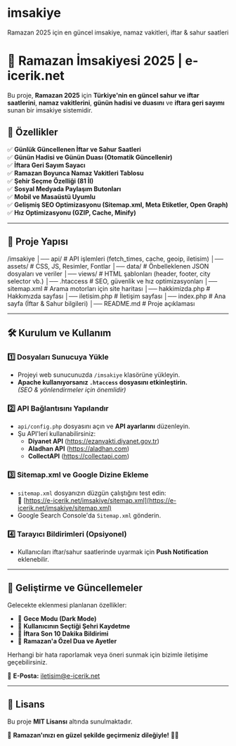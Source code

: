 # imsakiye
Ramazan 2025 için en güncel imsakiye, namaz vakitleri, iftar &amp; sahur saatleri

# 📖 Ramazan İmsakiyesi 2025 | e-icerik.net

Bu proje, **Ramazan 2025** için **Türkiye'nin en güncel sahur ve iftar saatlerini**, **namaz vakitlerini**, **günün hadisi ve duasını** ve **iftara geri sayımı** sunan bir imsakiye sistemidir.

## 🚀 Özellikler

✅ **Günlük Güncellenen İftar ve Sahur Saatleri**  
✅ **Günün Hadisi ve Günün Duası (Otomatik Güncellenir)**  
✅ **İftara Geri Sayım Sayacı**  
✅ **Ramazan Boyunca Namaz Vakitleri Tablosu**  
✅ **Şehir Seçme Özelliği (81 İl)**  
✅ **Sosyal Medyada Paylaşım Butonları**  
✅ **Mobil ve Masaüstü Uyumlu**  
✅ **Gelişmiş SEO Optimizasyonu (Sitemap.xml, Meta Etiketler, Open Graph)**  
✅ **Hız Optimizasyonu (GZIP, Cache, Minify)**  

---

## 📂 Proje Yapısı

/imsakiye 
│── api/ # API işlemleri (fetch_times, cache, geoip, iletisim) 
│── assets/ # CSS, JS, Resimler, Fontlar 
│── data/ # Önbelleklenen JSON dosyaları ve veriler 
│── views/ # HTML şablonları (header, footer, city selector vb.) 
│── .htaccess # SEO, güvenlik ve hız optimizasyonları 
│── sitemap.xml # Arama motorları için site haritası 
│── hakkimizda.php # Hakkımızda sayfası 
│── iletisim.php # İletişim sayfası 
│── index.php # Ana sayfa (İftar & Sahur bilgileri) 
│── README.md # Proje açıklaması


---

## 🛠️ Kurulum ve Kullanım

### 1️⃣ **Dosyaları Sunucuya Yükle**
- Projeyi web sunucunuzda `/imsakiye` klasörüne yükleyin.
- **Apache kullanıyorsanız `.htaccess` dosyasını etkinleştirin.**  
  _(SEO & yönlendirmeler için önemlidir)_

### 2️⃣ **API Bağlantısını Yapılandır**
- `api/config.php` dosyasını açın ve **API ayarlarını** düzenleyin.
- Şu API'leri kullanabilirsiniz:
  - **Diyanet API** (https://ezanvakti.diyanet.gov.tr)
  - **Aladhan API** (https://aladhan.com)
  - **CollectAPI** (https://collectapi.com)

### 3️⃣ **Sitemap.xml ve Google Dizine Ekleme**
- `sitemap.xml` dosyanızın düzgün çalıştığını test edin:  
  🔗 [https://e-icerik.net/imsakiye/sitemap.xml](https://e-icerik.net/imsakiye/sitemap.xml)  
- Google Search Console'da `Sitemap.xml` gönderin.

### 4️⃣ **Tarayıcı Bildirimleri (Opsiyonel)**
- Kullanıcıları iftar/sahur saatlerinde uyarmak için **Push Notification** eklenebilir.

---

## 🔧 Geliştirme ve Güncellemeler

Gelecekte eklenmesi planlanan özellikler:
- 📌 **Gece Modu (Dark Mode)**
- 📌 **Kullanıcının Seçtiği Şehri Kaydetme**
- 📌 **İftara Son 10 Dakika Bildirimi**
- 📌 **Ramazan'a Özel Dua ve Ayetler**

Herhangi bir hata raporlamak veya öneri sunmak için bizimle iletişime geçebilirsiniz.  

📧 **E-Posta:** [iletisim@e-icerik.net](mailto:iletisim@e-icerik.net)  

---

## 📜 Lisans
Bu proje **MIT Lisansı** altında sunulmaktadır.  

🚀 **Ramazan'ınızı en güzel şekilde geçirmeniz dileğiyle!** 🌙✨  

